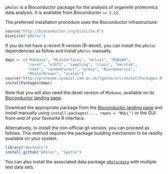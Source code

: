 `pRoloc` is a Bioconductor package for the analysis of organelle proteomics data analysis.
It is available from Bioconductor `>= 2.12`.

The preferred installation procedure uses the Bioconductor infrastructure:

```r
source("http://bioconductor.org/biocLite.R")
biocLite("pRoloc")
```

If you do not have a recent R version (R-devel), you can install 
the `pRoloc` dependencies as follow and install `pRoloc` manually.

```r
deps <- c("MSnbase", "MLInterfaces", "mclust", "MSBVAR", 
          "caret", "e1071", "sampling", "class", "kernlab",
          "nnet", "randomForest", "proxy", "BiocGenerics",
          "RColorBrewer", "scales")
source("http://proteome.sysbiol.cam.ac.uk/lgatto/src/installPackages.R")
installPackages(deps)
```

Note that you will also need the devel version of `MSnbase`, available on its 
[Bioconductor landing page](http://www.bioconductor.org/packages/2.12/bioc/html/MSnbase.html).

Download the appropriate package from the [Bioconductor landing page](http://www.bioconductor.org/packages/devel/bioc/html/pRoloc.html)
and install manually using `install.packages(..., repos = "NULL")` or the GUI front-end of your favourite R interface.

Alternatively, to install the non-official git version, you can proceed as follows. This method requires the package building mechanism to be readily available on your system.

```r
library("devtools")
install_github("pRoloc", "lgatto")
```

You can also install the associated data package [`pRolocdata`](http://bioconductor.org/packages/devel/data/experiment/html/pRolocdata.html) 
with multiple test data sets.
